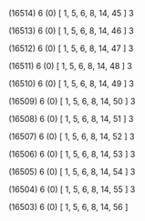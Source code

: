 (16514) 6 (0) [ 1, 5, 6, 8, 14, 45 ] 3 


(16513) 6 (0) [ 1, 5, 6, 8, 14, 46 ] 3 


(16512) 6 (0) [ 1, 5, 6, 8, 14, 47 ] 3 


(16511) 6 (0) [ 1, 5, 6, 8, 14, 48 ] 3 


(16510) 6 (0) [ 1, 5, 6, 8, 14, 49 ] 3 


(16509) 6 (0) [ 1, 5, 6, 8, 14, 50 ] 3 


(16508) 6 (0) [ 1, 5, 6, 8, 14, 51 ] 3 


(16507) 6 (0) [ 1, 5, 6, 8, 14, 52 ] 3 


(16506) 6 (0) [ 1, 5, 6, 8, 14, 53 ] 3 


(16505) 6 (0) [ 1, 5, 6, 8, 14, 54 ] 3 


(16504) 6 (0) [ 1, 5, 6, 8, 14, 55 ] 3 


(16503) 6 (0) [ 1, 5, 6, 8, 14, 56 ]  

